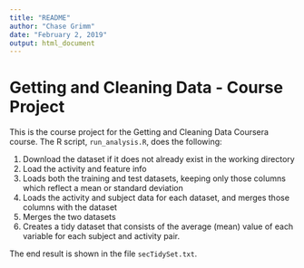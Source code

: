 ```yaml
---
title: "README"
author: "Chase Grimm"
date: "February 2, 2019"
output: html_document
---
```

# Getting and Cleaning Data - Course Project

This is the course project for the Getting and Cleaning Data Coursera course.
The R script, `run_analysis.R`, does the following:

1. Download the dataset if it does not already exist in the working directory
2. Load the activity and feature info
3. Loads both the training and test datasets, keeping only those columns which
   reflect a mean or standard deviation
4. Loads the activity and subject data for each dataset, and merges those
   columns with the dataset
5. Merges the two datasets
6. Creates a tidy dataset that consists of the average (mean) value of each
   variable for each subject and activity pair.

The end result is shown in the file `secTidySet.txt`.

